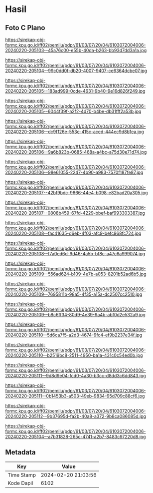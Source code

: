# Hasil

## Foto C Plano

https://sirekap-obj-formc.kpu.go.id/ff02/pemilu/pdpr/61/03/07/20/04/6103072004006-20240220-205103--45a76c00-e55b-40da-b263-bb93d7dd3a1a.jpg

https://sirekap-obj-formc.kpu.go.id/ff02/pemilu/pdpr/61/03/07/20/04/6103072004006-20240220-205104--99c0dd0f-db20-4007-9407-ce6364dcbe07.jpg

https://sirekap-obj-formc.kpu.go.id/ff02/pemilu/pdpr/61/03/07/20/04/6103072004006-20240220-205105--183ad999-0cde-4631-9b40-9e16d826f249.jpg

https://sirekap-obj-formc.kpu.go.id/ff02/pemilu/pdpr/61/03/07/20/04/6103072004006-20240220-205105--6044f39f-a2f2-4d70-b4be-db31fff2a53b.jpg

https://sirekap-obj-formc.kpu.go.id/ff02/pemilu/pdpr/61/03/07/20/04/6103072004006-20240220-205106--dc9f126e-553e-415c-aced-444ec9d8b1ea.jpg

https://sirekap-obj-formc.kpu.go.id/ff02/pemilu/pdpr/61/03/07/20/04/6103072004006-20240220-205106--9a6b823b-0685-468a-a4bc-a75d30e71d74.jpg

https://sirekap-obj-formc.kpu.go.id/ff02/pemilu/pdpr/61/03/07/20/04/6103072004006-20240220-205106--98e61055-2247-4b90-a983-7570f187fe87.jpg

https://sirekap-obj-formc.kpu.go.id/ff02/pemilu/pdpr/61/03/07/20/04/6103072004006-20240220-205107--42bf9bdc-9666-44e4-b098-e82bad20a305.jpg

https://sirekap-obj-formc.kpu.go.id/ff02/pemilu/pdpr/61/03/07/20/04/6103072004006-20240220-205107--0808b459-67fd-4229-bbef-baf993303387.jpg

https://sirekap-obj-formc.kpu.go.id/ff02/pemilu/pdpr/61/03/07/20/04/6103072004006-20240220-205108--fac41635-d6eb-4f03-afc9-befc968fc724.jpg

https://sirekap-obj-formc.kpu.go.id/ff02/pemilu/pdpr/61/03/07/20/04/6103072004006-20240220-205108--f7a0ed6d-9d46-4a5b-bf8c-a47c6a999074.jpg

https://sirekap-obj-formc.kpu.go.id/ff02/pemilu/pdpr/61/03/07/20/04/6103072004006-20240220-205109--556ad624-b109-4e7b-a053-8201b52ad6b5.jpg

https://sirekap-obj-formc.kpu.go.id/ff02/pemilu/pdpr/61/03/07/20/04/6103072004006-20240220-205109--7695811b-98a5-4f35-a15a-dc2507cc2510.jpg

https://sirekap-obj-formc.kpu.go.id/ff02/pemilu/pdpr/61/03/07/20/04/6103072004006-20240220-205109--b8c6ff34-80d9-4e39-9a4b-abf0d2e532a9.jpg

https://sirekap-obj-formc.kpu.go.id/ff02/pemilu/pdpr/61/03/07/20/04/6103072004006-20240220-205110--5d6ca7f5-a2d3-4674-9fc4-ef9b2237e34f.jpg

https://sirekap-obj-formc.kpu.go.id/ff02/pemilu/pdpr/61/03/07/20/04/6103072004006-20240220-205110--b2519bc8-2511-4950-ba1a-431c0c54ed0b.jpg

https://sirekap-obj-formc.kpu.go.id/ff02/pemilu/pdpr/61/03/07/20/04/6103072004006-20240220-205111--9d8d9e04-fcd0-4a30-b3cc-d8dd3c6dd843.jpg

https://sirekap-obj-formc.kpu.go.id/ff02/pemilu/pdpr/61/03/07/20/04/6103072004006-20240220-205111--0b1453b3-a503-49eb-9834-95d709c88cf6.jpg

https://sirekap-obj-formc.kpu.go.id/ff02/pemilu/pdpr/61/03/07/20/04/6103072004006-20240220-205112--9b37695d-fa2b-40a8-a372-9b8ca086085d.jpg

https://sirekap-obj-formc.kpu.go.id/ff02/pemilu/pdpr/61/03/07/20/04/6103072004006-20240220-205104--a7b31828-265c-4741-a2b7-8483c97220d8.jpg


## Metadata

| Key        | Value               |
| ---------- | ------------------- |
| Time Stamp | 2024-02-20 21:03:56 |
| Kode Dapil | 6102                |



